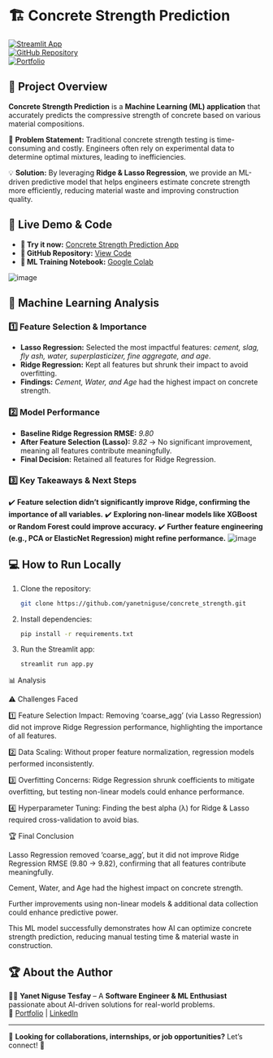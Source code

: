 # 🏗️ Concrete Strength Prediction

[![Streamlit App](https://img.shields.io/badge/Live%20Demo-Streamlit-brightgreen)](https://yanetniguse-concrete-strength-app-esbush.streamlit.app/)  
[![GitHub Repository](https://img.shields.io/badge/View%20on-GitHub-black)](https://github.com/yanetniguse/concrete_strength)  
[![Portfolio](https://img.shields.io/badge/Portfolio-Yanet%20Niguse-blue)](https://yanet-niguse-tesfay.vercel.app/)  

## 📌 Project Overview
**Concrete Strength Prediction** is a **Machine Learning (ML) application** that accurately predicts the compressive strength of concrete based on various material compositions. 

🎯 **Problem Statement:** Traditional concrete strength testing is time-consuming and costly. Engineers often rely on experimental data to determine optimal mixtures, leading to inefficiencies.

💡 **Solution:** By leveraging **Ridge & Lasso Regression**, we provide an ML-driven predictive model that helps engineers estimate concrete strength more efficiently, reducing material waste and improving construction quality.

## 🚀 Live Demo & Code
- **🔗 Try it now:** [Concrete Strength Prediction App](https://yanetniguse-concrete-strength-app-esbush.streamlit.app/)
- **📂 GitHub Repository:** [View Code](https://github.com/yanetniguse/concrete_strength)
- **📖 ML Training Notebook:** [Google Colab](https://drive.google.com/file/d/1nNICaD0aDO0XvW--NBX8cHKo-otWFDMp/view?usp=sharing)

![image](https://github.com/user-attachments/assets/dde397fb-5d5d-44ba-a359-b1ee6aab782b)


## 🧪 Machine Learning Analysis
### **1️⃣ Feature Selection & Importance**
- **Lasso Regression:** Selected the most impactful features: *cement, slag, fly ash, water, superplasticizer, fine aggregate, and age*.
- **Ridge Regression:** Kept all features but shrunk their impact to avoid overfitting.
- **Findings:** *Cement, Water, and Age* had the highest impact on concrete strength.

### **2️⃣ Model Performance**
- **Baseline Ridge Regression RMSE:** *9.80*
- **After Feature Selection (Lasso):** *9.82* → No significant improvement, meaning all features contribute meaningfully.
- **Final Decision:** Retained all features for Ridge Regression.

### **3️⃣ Key Takeaways & Next Steps**
✔️ **Feature selection didn’t significantly improve Ridge, confirming the importance of all variables.**
✔️ **Exploring non-linear models like XGBoost or Random Forest could improve accuracy.**
✔️ **Further feature engineering (e.g., PCA or ElasticNet Regression) might refine performance.**
![image](https://github.com/user-attachments/assets/b4a7ccf4-0e22-412d-b3f7-ee36fff38fb5)

## 💻 How to Run Locally
1. Clone the repository:  
   ```bash
   git clone https://github.com/yanetniguse/concrete_strength.git
   ```
2. Install dependencies:  
   ```bash
   pip install -r requirements.txt
   ```
3. Run the Streamlit app:  
   ```bash
   streamlit run app.py
   ```
📊 Analysis 

⚠️ Challenges Faced

1️⃣ Feature Selection Impact: Removing ‘coarse_agg’ (via Lasso Regression) did not improve Ridge Regression performance, highlighting the importance of all features.

2️⃣ Data Scaling: Without proper feature normalization, regression models performed inconsistently.

3️⃣ Overfitting Concerns: Ridge Regression shrunk coefficients to mitigate overfitting, but testing non-linear models could enhance performance.

4️⃣ Hyperparameter Tuning: Finding the best alpha (λ) for Ridge & Lasso required cross-validation to avoid bias.


🏆 Final Conclusion

Lasso Regression removed ‘coarse_agg’, but it did not improve Ridge Regression RMSE (9.80 → 9.82), confirming that all features contribute meaningfully.


Cement, Water, and Age had the highest impact on concrete strength.


Further improvements using non-linear models & additional data collection could enhance predictive power.


This ML model successfully demonstrates how AI can optimize concrete strength prediction, reducing manual testing time & material waste in construction.

## 🏆 About the Author
👩‍💻 **Yanet Niguse Tesfay** – A **Software Engineer & ML Enthusiast** passionate about AI-driven solutions for real-world problems.  
🔗 [Portfolio](https://yanet-niguse-tesfay.vercel.app/) | [LinkedIn](https://www.linkedin.com/in/yanetniguse7/)

---
📢 **Looking for collaborations, internships, or job opportunities?** Let’s connect! 🚀
